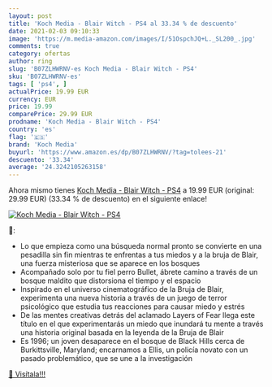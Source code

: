 ```yaml
---
layout: post
title: 'Koch Media - Blair Witch - PS4 al 33.34 % de descuento'
date: 2021-02-03 09:10:33
image: 'https://m.media-amazon.com/images/I/51OspchJQ+L._SL200_.jpg'
comments: true
category: ofertas
author: ring
slug: 'B07ZLHWRNV-es Koch Media - Blair Witch - PS4'
sku: 'B07ZLHWRNV-es'
tags: [ 'ps4', ]
actualPrice: 19.99 EUR
currency: EUR
price: 19.99
comparePrice: 29.99 EUR
prodname: 'Koch Media - Blair Witch - PS4'
country: 'es'
flag: '🇪🇸'
brand: 'Koch Media'
buyurl: 'https://www.amazon.es/dp/B07ZLHWRNV/?tag=tolees-21'
descuento: '33.34'
average: '24.3242105263158'
---
```


Ahora mismo tienes [Koch Media - Blair Witch - PS4](https://www.amazon.es/dp/B07ZLHWRNV/?tag=tolees-21) a 19.99 EUR (original: 29.99 EUR) (33.34 %  de descuento) en el siguiente enlace!

[![Koch Media - Blair Witch - PS4](https://m.media-amazon.com/images/I/51OspchJQ+L._SL200_.jpg)](https://www.amazon.es/dp/B07ZLHWRNV/?tag=tolees-21)

🔎:

- Lo que empieza como una búsqueda normal pronto se convierte en una pesadilla sin fin mientras te enfrentas a tus miedos y a la bruja de Blair, una fuerza misteriosa que se aparece en los bosques
- Acompañado solo por tu fiel perro Bullet, ábrete camino a través de un bosque maldito que distorsiona el tiempo y el espacio
- Inspirado en el universo cinematográfico de la Bruja de Blair, experimenta una nueva historia a través de un juego de terror psicológico que estudia tus reacciones para causar miedo y estrés
- De las mentes creativas detrás del aclamado Layers of Fear llega este título en el que experimentarás un miedo que inundará tu mente a través una historia original basada en la leyenda de la Bruja de Blair
- Es 1996; un joven desaparece en el bosque de Black Hills cerca de Burkittsville, Maryland; encarnamos a Ellis, un policía novato con un pasado problemático, que se une a la investigación

[🛒 Visítala!!!](https://www.amazon.es/dp/B07ZLHWRNV/?tag=tolees-21)
